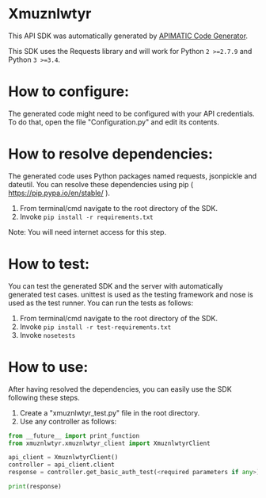 Xmuznlwtyr
=================
This API SDK was automatically generated by [APIMATIC Code Generator](https://apimatic.io/).

This SDK uses the Requests library and will work for Python ```2 >=2.7.9``` and Python ```3 >=3.4```.

How to configure:
=================
The generated code might need to be configured with your API credentials. 
To do that, open the file "Configuration.py" and edit its contents.

How to resolve dependencies: 
===========================
The generated code uses Python packages named requests, jsonpickle and dateutil.
You can resolve these dependencies using pip ( https://pip.pypa.io/en/stable/ ).

  1. From terminal/cmd navigate to the root directory of the SDK.
  2. Invoke ```pip install -r requirements.txt```

Note: You will need internet access for this step.

How  to test:
=============
You can test the generated SDK and the server with automatically generated test
cases. unittest is used as the testing framework and nose is used as the test
runner. You can run the tests as follows:

  1. From terminal/cmd navigate to the root directory of the SDK.
  2. Invoke ```pip install -r test-requirements.txt```
  3. Invoke ```nosetests```

How to use:
===========
After having resolved the dependencies, you can easily use the SDK following these steps.

  1. Create a "xmuznlwtyr_test.py" file in the root directory.
  2. Use any controller as follows:
```python
from __future__ import print_function
from xmuznlwtyr.xmuznlwtyr_client import XmuznlwtyrClient

api_client = XmuznlwtyrClient()
controller = api_client.client
response = controller.get_basic_auth_test(<required parameters if any>)

print(response)
```